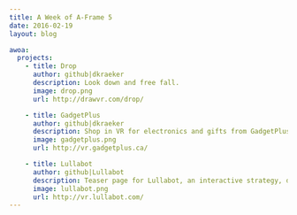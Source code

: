 ```yaml
---
title: A Week of A-Frame 5
date: 2016-02-19
layout: blog

awoa:
  projects:
    - title: Drop
      author: github|dkraeker
      description: Look down and free fall.
      image: drop.png
      url: http://drawvr.com/drop/

    - title: GadgetPlus
      author: github|dkraeker
      description: Shop in VR for electronics and gifts from GadgetPlus.
      image: gadgetplus.png
      url: http://vr.gadgetplus.ca/

    - title: Lullabot
      author: github|Lullabot
      description: Teaser page for Lullabot, an interactive strategy, design, and development company.
      image: lullabot.png
      url: http://vr.lullabot.com/
---
```

